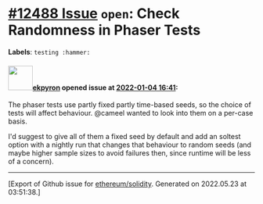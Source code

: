 # [\#12488 Issue](https://github.com/ethereum/solidity/issues/12488) `open`: Check Randomness in Phaser Tests
**Labels**: `testing :hammer:`


#### <img src="https://avatars.githubusercontent.com/u/1347491?v=4" width="50">[ekpyron](https://github.com/ekpyron) opened issue at [2022-01-04 16:41](https://github.com/ethereum/solidity/issues/12488):

The phaser tests use partly fixed partly time-based seeds, so the choice of tests will affect behaviour.
@cameel wanted to look into them on a per-case basis.

I'd suggest to give all of them a fixed seed by default and add an soltest option with a nightly run that changes that behaviour to random seeds (and maybe higher sample sizes to avoid failures then, since runtime will be less of a concern).




-------------------------------------------------------------------------------



[Export of Github issue for [ethereum/solidity](https://github.com/ethereum/solidity). Generated on 2022.05.23 at 03:51:38.]
